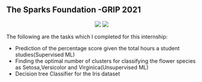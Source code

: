 <h2>The Sparks Foundation -GRIP 2021</h2>

<div align="center">

[![](https://img.shields.io/badge/Made_with-Python3-red?style=for-the-badge&logo=python)](https://www.python.org/ "Python3")
![](https://img.shields.io/badge/IDE-Jupyter_Notebook-orange?style=for-the-badge&logo=jupyter)
</div>
<p>The following are the tasks which I completed for this internship:</p>

<ul>
  <li>Prediction of the percentage score given the total hours a student studies(Supervised ML)</li>
  <li>Finding the optimal number of clusters for classifying the flower species as Setosa,Versicolor and Virginica(Unsupervised ML)</li>
  <li>Decision tree Classifier for the Iris dataset</li>
 </ul>
